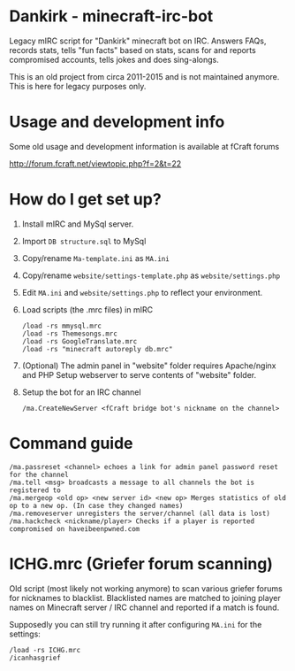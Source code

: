 # Dankirk - minecraft-irc-bot 
Legacy mIRC script for "Dankirk" minecraft bot on IRC. 
Answers FAQs, records stats, tells "fun facts" based on stats, scans for and reports compromised accounts, tells jokes and does sing-alongs.

This is an old project from circa 2011-2015 and is not maintained anymore. This is here for legacy purposes only. 


# Usage and development info
Some old usage and development information is available at fCraft forums

http://forum.fcraft.net/viewtopic.php?f=2&t=22



# How do I get set up?

1. Install mIRC and MySql server.
2. Import ```DB structure.sql``` to MySql
3. Copy/rename ```Ma-template.ini``` as ```MA.ini```
4. Copy/rename ```website/settings-template.php``` as ```website/settings.php```
5. Edit ```MA.ini``` and ```website/settings.php``` to reflect your environment.
6. Load scripts (the .mrc files) in mIRC
    
       /load -rs mmysql.mrc
       /load -rs Themesongs.mrc
       /load -rs GoogleTranslate.mrc
       /load -rs "minecraft autoreply db.mrc"
7. (Optional) The admin panel in "website" folder requires Apache/nginx and PHP
   Setup webserver to serve contents of "website" folder.
8. Setup the bot for an IRC channel

       /ma.CreateNewServer <fCraft bridge bot's nickname on the channel>
       
       
# Command guide
    /ma.passreset <channel> echoes a link for admin panel password reset for the channel
    /ma.tell <msg> broadcasts a message to all channels the bot is registered to
    /ma.mergeop <old op> <new server id> <new op> Merges statistics of old op to a new op. (In case they changed names)
    /ma.removeserver unregisters the server/channel (all data is lost)
    /ma.hackcheck <nickname/player> Checks if a player is reported compromised on haveibeenpwned.com
    
# ICHG.mrc (Griefer forum scanning)

Old script (most likely not working anymore) to scan various griefer forums for nicknames to blacklist.
Blacklisted names are matched to joining player names on Minecraft server / IRC channel and reported if a match is found.

Supposedly you can still try running it after configuring ```MA.ini``` for the settings:

    /load -rs ICHG.mrc 
    /icanhasgrief 
